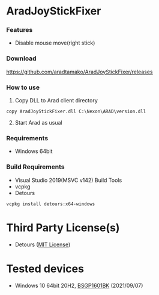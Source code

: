 # AradJoyStickFixer

### Features
- Disable mouse move(right stick)

### Download
https://github.com/aradtamako/AradJoyStickFixer/releases

### How to use
1. Copy DLL to Arad client directory
```
copy AradJoyStickFixer.dll C:\Nexon\ARAD\version.dll
```

2. Start Arad as usual

### Requirements
- Windows 64bit

### Build Requirements
- Visual Studio 2019(MSVC v142) Build Tools
- vcpkg
- Detours

```
vcpkg install detours:x64-windows
```

# Third Party License(s)
- Detours ([MIT License](https://github.com/microsoft/Detours/blob/master/LICENSE.md))

# Tested devices
- Windows 10 64bit 20H2, [BSGP1601BK](https://www.buffalo.jp/product/detail/bsgp1601bk.html) (2021/09/07)
